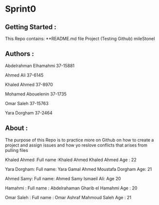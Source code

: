 # Sprint0

## Getting Started :

This Repo contains: **README.md file Project (Testing Github) mileStoneI

## Authors :

Abdelrahman Elhamahmi 37-15881

Ahmed Ali 37-6145

Khaled Ahmed	37-8970

Mohamed Abouelenin 37-1735

Omar Saleh	37-15763

Yara Dorgham	37-2464

## About :

The purpose of this Repo is to practice more on Github on how to create a project and assign issues and how yo reslove conflicts that arises from pulling files


Khaled Ahmed :Full name :Khaled Ahmed Khaled Ahmed Age : 22

Yara Dorgham: Full name: Yara Gamal Ahmed Moustafa Dorgham Age: 21


Ahmed Samy: Full name: Ahmed Samy Ismaeil Ali: Age 20 



Hamahmi :
Full name : Abdelrahaman Gharib el Hamahmi 
Age : 20

Omar Saleh : Full name : Omar Ashraf Mahmoud Saleh Age : 21











